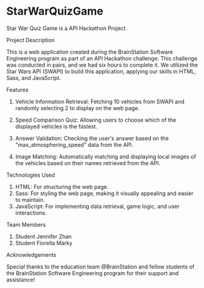 # StarWarQuizGame
Star War Quiz Game is a API Hackathon Project .

Project Description

This is a web application created during the BrainStation Software Engineering program as part of an API Hackathon challenge. This challenge was conducted in pairs, and we had six hours to complete it. We utilized the Star Wars API (SWAPI) to build this application, applying our skills in HTML, Sass, and JavaScript.

Features

1. Vehicle Information Retrieval: Fetching 10 vehicles from SWAPI and randomly selecting 2 to display on the web page.

2. Speed Comparison Quiz: Allowing users to choose which of the displayed vehicles is the fastest.

3. Answer Validation: Checking the user's answer based on the "max_atmosphering_speed" data from the API.

4. Image Matching: Automatically matching and displaying local images of the vehicles based on their names retrieved from the API.

Technologies Used

1. HTML: For structuring the web page.
2. Sass: For styling the web page, making it visually appealing and easier to maintain.
3. JavaScript: For implementing data retrieval, game logic, and user interactions.

Team Members

1. Student Jennifer Zhan
2. Student Fiorella Marky

Acknowledgements

Special thanks to the education team @BrainStation and fellow students of the BrainStation Software Engineering program for their support and assistance!
